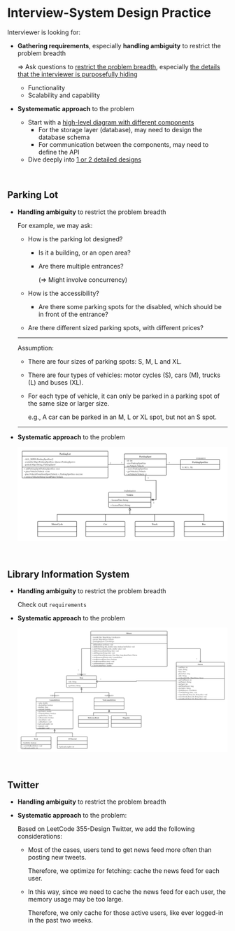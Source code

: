 # Interview-System Design Practice

Interviewer is looking for:

* **Gathering requirements**, especially **handling ambiguity** to restrict the problem breadth

  => Ask questions to <u>restrict the problem breadth</u>, especially <u>the details that the interviewer is purposefully hiding</u>

  * Functionality
  * Scalability and capability

* **Systemematic approach** to the problem

  * Start with a <u>high-level diagram with different components</u>
    * For the storage layer (database), may need to design the database schema
    * For communication between the components, may need to define the API
  * Dive deeply into <u>1 or 2 detailed designs</u>

<br>

## Parking Lot

* **Handling ambiguity** to restrict the problem breadth

  For example, we may ask:

  * How is the parking lot designed?

    * Is it a building, or an open area?

    * Are there multiple entrances?

      (=> Might involve concurrency)

  * How is the accessibility?

    * Are there some parking spots for the disabled, which should be in front of the entrance?

  * Are there different sized parking spots, with different prices?

  ***

  Assumption:

  * There are four sizes of parking spots: S, M, L and XL.

  * There are four types of vehicles: motor cycles (S), cars (M), trucks (L) and buses (XL).

  * For each type of vehicle, it can only be parked in a parking spot of the same size or larger size.

    e.g., A car can be parked in an M, L or XL spot, but not an S spot.

  ***

* **Systematic approach** to the problem

  <img src="https://github.com/Ziang-Lu/Software-Development-and-Design/blob/master/Interview-System%20Design%20Practice/Parking%20Lot/Parking%20Lot.png?raw=true">

<br>

## Library Information System

* **Handling ambiguity** to restrict the problem breadth

  Check out `requirements`

* **Systematic approach** to the problem

  <img src="https://github.com/Ziang-Lu/Software-Development-and-Design/blob/master/Interview-System%20Design%20Practice/Library%20Information%20System/Library%20Information%20System.png?raw=true">

<br>

## Twitter

* **Handling ambiguity** to restrict the problem breadth

* **Systematic approach** to the problem:

  Based on LeetCode 355-Design Twitter, we add the following considerations:

  - Most of the cases, users tend to get news feed more often than posting new tweets.

    Therefore, we optimize for fetching: cache the news feed for each user.

  - In this way, since we need to cache the news feed for each user, the memory usage may be too large.

    Therefore, we only cache for those active users, like ever logged-in in the past two weeks.

